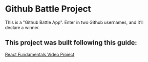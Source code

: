 # Github Battle Project
This is a "Github Battle App". Enter in two Github usernames, and it'll declare a winner.
## This project was built following this guide:
[React Fundamentals Video Project](https://github.com/ReactTraining/react-fundamentals)


